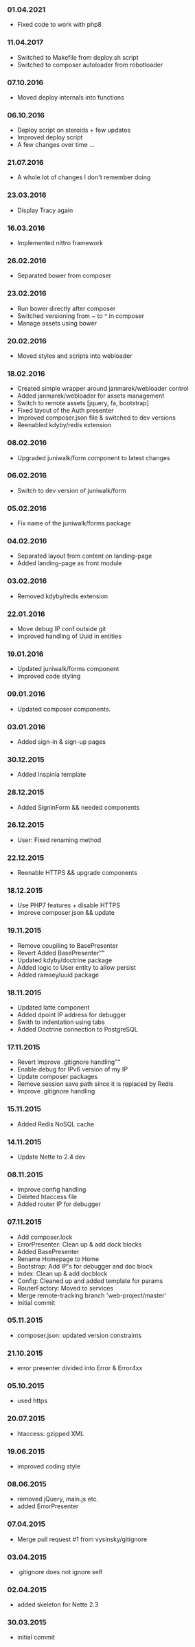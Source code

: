 ### 01.04.2021
- Fixed code to work with php8

### 11.04.2017
- Switched to Makefile from deploy.sh script
- Switched to composer autoloader from robotloader

### 07.10.2016
- Moved deploy internals into functions

### 06.10.2016
- Deploy script on steroids + few updates
- Improved deploy script
- A few changes over time ...

### 21.07.2016
- A whole lot of changes I don't remember doing

### 23.03.2016
- Display Tracy again

### 16.03.2016
- Implemented nittro framework

### 26.02.2016
- Separated bower from composer

### 23.02.2016
- Run bower directly after composer
- Switched versioning from ~ to ^ in composer
- Manage assets using bower

### 20.02.2016
- Moved styles and scripts into webloader

### 18.02.2016
- Created simple wrapper around janmarek/webloader control
- Added janmarek/webloader for assets management
- Switch to remote assets [jquery, fa, bootstrap]
- Fixed layout of the Auth presenter
- Improved composer.json file & switched to dev versions
- Reenabled kdyby/redis extension

### 08.02.2016
- Upgraded juniwalk/form component to latest changes

### 06.02.2016
- Switch to dev version of juniwalk/form

### 05.02.2016
- Fix name of the juniwalk/forms package

### 04.02.2016
- Separated layout from content on landing-page
- Added landing-page as front module

### 03.02.2016
- Removed kdyby/redis extension

### 22.01.2016
- Move debug IP conf outside git
- Improved handling of Uuid in entities

### 19.01.2016
- Updated juniwalk/forms component
- Improved code styling

### 09.01.2016
- Updated composer components.

### 03.01.2016
- Added sign-in & sign-up pages

### 30.12.2015
- Added Inspinia template

### 28.12.2015
- Added SignInForm && needed components

### 26.12.2015
- User: Fixed renaming method

### 22.12.2015
- Reenable HTTPS && upgrade components

### 18.12.2015
- Use PHP7 features + disable HTTPS
- Improve composer.json && update

### 19.11.2015
- Remove coupiling to BasePresenter
- Revert Added BasePresenter""
- Updated kdyby/doctrine package
- Added logic to User entity to allow persist
- Added ramsey/uuid package

### 18.11.2015
- Updated latte component
- Added dpoint IP address for debugger
- Swith to indentation using tabs
- Added Doctrine connection to PostgreSQL

### 17.11.2015
- Revert Improve .gitignore handling""
- Enable debug for IPv6 version of my IP
- Update composer packages
- Remove session save path since it is replaced by Redis
- Improve .gitignore handling

### 15.11.2015
- Added Redis NoSQL cache

### 14.11.2015
- Update Nette to 2.4 dev

### 08.11.2015
- Improve config handling
- Deleted htaccess file
- Added router IP for debugger

### 07.11.2015
- Add composer.lock
- ErrorPresenter: Clean up & add dock blocks
- Added BasePresenter
- Rename Homepage to Home
- Bootstrap: Add IP's for debugger and doc block
- Index: Clean up & add docblock
- Config: Cleaned up and added template for params
- RouterFactory: Moved to services
- Merge remote-tracking branch 'web-project/master'
- Initial commit

### 05.11.2015
- composer.json: updated version constraints

### 21.10.2015
- error presenter divided into Error & Error4xx

### 05.10.2015
- used https

### 20.07.2015
- htaccess: gzipped XML

### 19.06.2015
- improved coding style

### 08.06.2015
- removed jQuery, main.js etc.
- added ErrorPresenter

### 07.04.2015
- Merge pull request #1 from vysinsky/gitignore

### 03.04.2015
- .gitignore does not ignore self

### 02.04.2015
- added skeleton for Nette 2.3

### 30.03.2015
- initial commit

